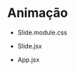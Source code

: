 # Animação

* Slide.module.css
  <!-- 
  .container {
    overflow: hidden;
  }

  .content {
    display: flex;
    z-index: 100;
    transition: transform 0.3s ease;
  }

  .item {
    flex-shrink: 0;
    width: 80%;
    margin: 0 10%;
    border-radius: 4px;
    background-color: #eee;
    text-align: center;
    padding: 10rem 0;
  }

  .nav {
    display: flex;
    justify-content: space-between;
    width: 80%;
    margin: 1rem auto;
  } 
  -->

* Slide.jsx
  <!-- 
  import React from 'react';
  import styles from './Slide.module.css';

  const Slide = ({ slides }) => {
    const [active, setActive] = React.useState(0);
    const [position, setPosition] = React.useState(0);
    const contentRef = React.useRef();

    React.useEffect(() => {
      const { width } = contentRef.current.getBoundingClientRect();
      setPosition(-(width * active));
    }, [active]);

    function slidePrev() {
      if (active > 0) setActive(active - 1);
    }

    function slideNext() {
      if (active < slides.length - 1) setActive(active + 1);
    }

    return (
      <section className={styles.container}>
        <div
          ref={contentRef}
          className={styles.content}
          style={{ transform: `translateX(${position}px)` }}
        >
          {slides.map((slide) => (
            <div key={slide.id} className={styles.item}>
              {slide.text}
            </div>
          ))}
        </div>
        <nav className={styles.nav}>
          <button onClick={slidePrev}>Anterior</button>
          <button onClick={slideNext}>Próximo</button>
        </nav>
      </section>
    );
  };

  export default Slide; 
  -->

* App.jsx
  <!-- 
  import React from 'react';
  import './App.css';
  import Slide from './Slide';

  const App = () => {
    const slides = [
      {
        id: 'slide1',
        text: 'Slide 1',
      },
      {
        id: 'slide2',
        text: 'Slide 2',
      },
      {
        id: 'slide3',
        text: 'Slide 3',
      },
    ];

    return (
      <div>
        <Slide slides={slides} />
      </div>
    );
  };

  export default App; 
  -->



